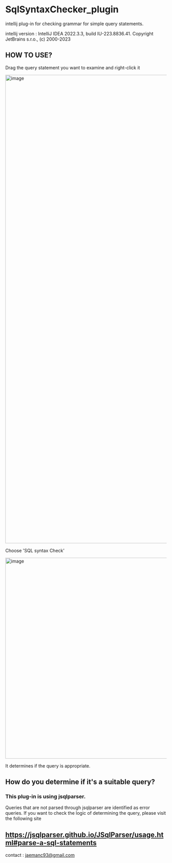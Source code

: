 # SqlSyntaxChecker_plugin

intellij plug-in for checking grammar for simple query statements.


intellij version : IntelliJ IDEA 2022.3.3, build IU-223.8836.41. Copyright JetBrains s.r.o., (c) 2000-2023




## HOW TO USE?

Drag the query statement you want to examine and right-click it

<img width="1460" alt="image" src="https://github.com/jaemanc/SqlSyntaxChecker_plugin/assets/104718153/662de41e-a16f-42f1-924b-d15961fb242d">



Choose 'SQL syntax Check'



<img width="626" alt="image" src="https://github.com/jaemanc/SqlSyntaxChecker_plugin/assets/104718153/bc854059-2508-4d9a-83c6-c2bddbf3aa3d">



It determines if the query is appropriate.







## How do you determine if it's a suitable query?

### This plug-in is using jsqlparser.
Queries that are not parsed through jsqlparser are identified as error queries.
If you want to check the logic of determining the query, please visit the following site


## https://jsqlparser.github.io/JSqlParser/usage.html#parse-a-sql-statements



contact : jaemanc93@gmail.com
